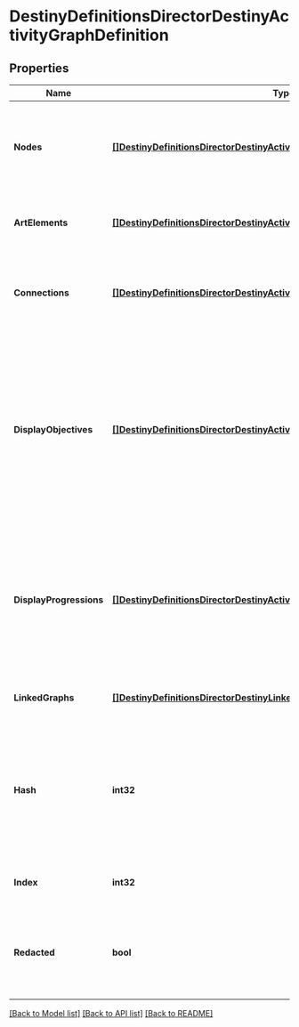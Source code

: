 # DestinyDefinitionsDirectorDestinyActivityGraphDefinition

## Properties
Name | Type | Description | Notes
------------ | ------------- | ------------- | -------------
**Nodes** | [**[]DestinyDefinitionsDirectorDestinyActivityGraphNodeDefinition**](Destiny.Definitions.Director.DestinyActivityGraphNodeDefinition.md) | These represent the visual \&quot;nodes\&quot; on the map&#39;s view. These are the activities you can click on in the map. | [optional] [default to null]
**ArtElements** | [**[]DestinyDefinitionsDirectorDestinyActivityGraphArtElementDefinition**](Destiny.Definitions.Director.DestinyActivityGraphArtElementDefinition.md) | Represents one-off/special UI elements that appear on the map. | [optional] [default to null]
**Connections** | [**[]DestinyDefinitionsDirectorDestinyActivityGraphConnectionDefinition**](Destiny.Definitions.Director.DestinyActivityGraphConnectionDefinition.md) | Represents connections between graph nodes. However, it lacks context that we&#39;d need to make good use of it. | [optional] [default to null]
**DisplayObjectives** | [**[]DestinyDefinitionsDirectorDestinyActivityGraphDisplayObjectiveDefinition**](Destiny.Definitions.Director.DestinyActivityGraphDisplayObjectiveDefinition.md) | Objectives can display on maps, and this is supposedly metadata for that. I have not had the time to analyze the details of what is useful within however: we could be missing important data to make this work. Expect this property to be expanded on later if possible. | [optional] [default to null]
**DisplayProgressions** | [**[]DestinyDefinitionsDirectorDestinyActivityGraphDisplayProgressionDefinition**](Destiny.Definitions.Director.DestinyActivityGraphDisplayProgressionDefinition.md) | Progressions can also display on maps, but similarly to displayObjectives we appear to lack some required information and context right now. We will have to look into it later and add more data if possible. | [optional] [default to null]
**LinkedGraphs** | [**[]DestinyDefinitionsDirectorDestinyLinkedGraphDefinition**](Destiny.Definitions.Director.DestinyLinkedGraphDefinition.md) | Represents links between this Activity Graph and other ones. | [optional] [default to null]
**Hash** | **int32** | The unique identifier for this entity. Guaranteed to be unique for the type of entity, but not globally.  When entities refer to each other in Destiny content, it is this hash that they are referring to. | [optional] [default to null]
**Index** | **int32** | The index of the entity as it was found in the investment tables. | [optional] [default to null]
**Redacted** | **bool** | If this is true, then there is an entity with this identifier/type combination, but BNet is not yet allowed to show it. Sorry! | [optional] [default to null]

[[Back to Model list]](../README.md#documentation-for-models) [[Back to API list]](../README.md#documentation-for-api-endpoints) [[Back to README]](../README.md)


